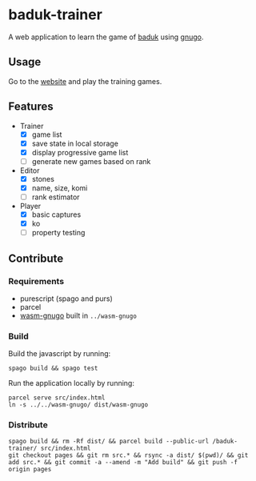 # baduk-trainer

A web application to learn the game of [baduk][baduk] using [gnugo][gnugo].

## Usage

Go to the [website](https://tristancacqueray.github.io/baduk-trainer/) and play the training games.

## Features

- Trainer
  - [x] game list
  - [x] save state in local storage
  - [x] display progressive game list
  - [ ] generate new games based on rank
- Editor
  - [x] stones
  - [x] name, size, komi
  - [ ] rank estimator
- Player
  - [x] basic captures
  - [x] ko
  - [ ] property testing

## Contribute

### Requirements

- purescript (spago and purs)
- parcel
- [wasm-gnugo](https://github.com/TristanCacqueray/wasm-gnugo/) built in `../wasm-gnugo`

### Build

Build the javascript by running:

```
spago build && spago test
```

Run the application locally by running:

```
parcel serve src/index.html
ln -s ../../wasm-gnugo/ dist/wasm-gnugo
```

### Distribute

```
spago build && rm -Rf dist/ && parcel build --public-url /baduk-trainer/ src/index.html
git checkout pages && git rm src.* && rsync -a dist/ $(pwd)/ && git add src.* && git commit -a --amend -m "Add build" && git push -f origin pages
```

[baduk]: https://en.wikipedia.org/wiki/Go_(game)
[gnugo]: https://www.gnu.org/software/gnugo/
